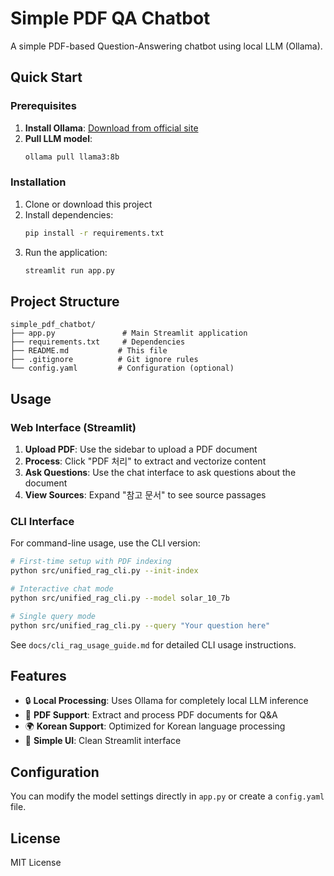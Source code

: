 # Simple PDF QA Chatbot

A simple PDF-based Question-Answering chatbot using local LLM (Ollama).

## Quick Start

### Prerequisites

1. **Install Ollama**: [Download from official site](https://ollama.ai/)
2. **Pull LLM model**:
   ```bash
   ollama pull llama3:8b
   ```

### Installation

1. Clone or download this project
2. Install dependencies:
   ```bash
   pip install -r requirements.txt
   ```
3. Run the application:
   ```bash
   streamlit run app.py
   ```

## Project Structure

```
simple_pdf_chatbot/
├── app.py               # Main Streamlit application
├── requirements.txt     # Dependencies
├── README.md           # This file
├── .gitignore          # Git ignore rules
└── config.yaml         # Configuration (optional)
```

## Usage

### Web Interface (Streamlit)

1. **Upload PDF**: Use the sidebar to upload a PDF document
2. **Process**: Click "PDF 처리" to extract and vectorize content
3. **Ask Questions**: Use the chat interface to ask questions about the document
4. **View Sources**: Expand "참고 문서" to see source passages

### CLI Interface

For command-line usage, use the CLI version:

```bash
# First-time setup with PDF indexing
python src/unified_rag_cli.py --init-index

# Interactive chat mode
python src/unified_rag_cli.py --model solar_10_7b

# Single query mode
python src/unified_rag_cli.py --query "Your question here"
```

See `docs/cli_rag_usage_guide.md` for detailed CLI usage instructions.

## Features

- 🔒 **Local Processing**: Uses Ollama for completely local LLM inference
- 📄 **PDF Support**: Extract and process PDF documents for Q&A
- 🌍 **Korean Support**: Optimized for Korean language processing
- 🎨 **Simple UI**: Clean Streamlit interface

## Configuration

You can modify the model settings directly in `app.py` or create a `config.yaml` file.

## License

MIT License
